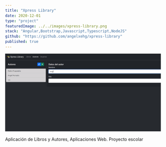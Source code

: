 ```yaml
---
title: "Xpress Library"
date: 2020-12-01
type: "project"
featuredImage: ../../images/xpress-library.png
stack: "Angular,Bootstrap,Javascript,Typescript,NodeJS"
github: "https://github.com/angelxehg/xpress-library"
published: true
---
```


![Imagen](../../images/xpress-library.png)

Aplicación de Libros y Autores, Aplicaciones Web. Proyecto escolar
